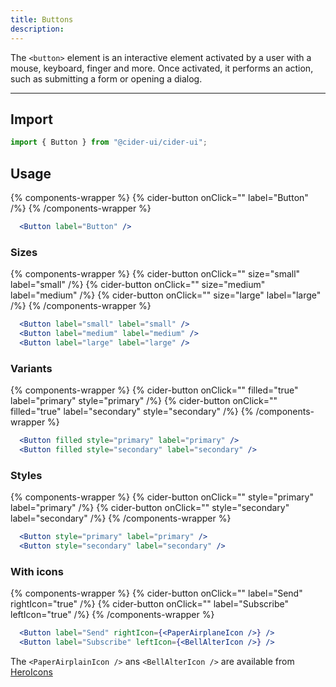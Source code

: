```yaml
---
title: Buttons
description:
---
```


The `<button>` element is an interactive element activated by a user with a mouse, keyboard, finger and more. Once activated, it performs an action, such as submitting a form or opening a dialog.

---

## Import
```js
import { Button } from "@cider-ui/cider-ui";
```

## Usage
{% components-wrapper %}
  {% cider-button onClick="" label="Button" /%}
{% /components-wrapper %}
```jsx
  <Button label="Button" />
```

### Sizes
{% components-wrapper %}
  {% cider-button onClick="" size="small" label="small" /%}
  {% cider-button onClick="" size="medium" label="medium" /%}
  {% cider-button onClick="" size="large" label="large" /%}
{% /components-wrapper %}
```jsx
  <Button label="small" label="small" />
  <Button label="medium" label="medium" />
  <Button label="large" label="large" />

```

### Variants
{% components-wrapper %}
  {% cider-button onClick="" filled="true" label="primary" style="primary" /%}
  {% cider-button onClick="" filled="true" label="secondary" style="secondary" /%}
{% /components-wrapper %}
```jsx
  <Button filled style="primary" label="primary" />
  <Button filled style="secondary" label="secondary" />
```

### Styles
{% components-wrapper %}
  {% cider-button onClick="" style="primary" label="primary" /%}
  {% cider-button onClick="" style="secondary" label="secondary" /%}
{% /components-wrapper %}
```jsx
  <Button style="primary" label="primary" />
  <Button style="secondary" label="secondary" />
```

### With icons
{% components-wrapper %}
  {% cider-button onClick="" label="Send" rightIcon="true" /%}
  {% cider-button onClick="" label="Subscribe" leftIcon="true" /%}
{% /components-wrapper %}
```jsx
  <Button label="Send" rightIcon={<PaperAirplaneIcon />} />
  <Button label="Subscribe" leftIcon={<BellAlterIcon />} />
```
The `<PaperAirplainIcon />` ans `<BellAlterIcon />` are available from [HeroIcons](https://www.npmjs.com/package/@heroicons/react)

